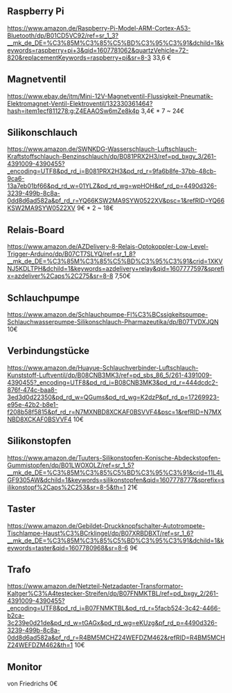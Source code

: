 ## Raspberry Pi
https://www.amazon.de/Raspberry-Pi-Model-ARM-Cortex-A53-Bluetooth/dp/B01CD5VC92/ref=sr_1_3?__mk_de_DE=%C3%85M%C3%85%C5%BD%C3%95%C3%91&dchild=1&keywords=raspberry+pi+3&qid=1607781062&quartzVehicle=72-820&replacementKeywords=raspberry+pi&sr=8-3
33,6 €

## Magnetventil
https://www.ebay.de/itm/Mini-12V-Magnetventil-Flussigkeit-Pneumatik-Elektromagnet-Ventil-Elektroventil/132330361464?hash=item1ecf811278:g:Z4EAAOSw6mZe8k4p
3,4€ * 7 ~ 24€

## Silikonschlauch
https://www.amazon.de/SWNKDG-Wasserschlauch-Luftschlauch-Kraftstoffschlauch-Benzinschlauch/dp/B081PRX2H3/ref=pd_bxgy_3/261-4391009-4390455?_encoding=UTF8&pd_rd_i=B081PRX2H3&pd_rd_r=9fa6b8fe-37bb-48cb-9ca6-13a7eb01bf66&pd_rd_w=01YLZ&pd_rd_wg=wpHOH&pf_rd_p=4490d326-3239-499b-8c8a-0dd8d6ad582a&pf_rd_r=YQ66KSW2MA9SYW0522XV&psc=1&refRID=YQ66KSW2MA9SYW0522XV
9€ * 2 ~ 18€

## Relais-Board
https://www.amazon.de/AZDelivery-8-Relais-Optokoppler-Low-Level-Trigger-Arduino/dp/B07CT7SLYQ/ref=sr_1_8?__mk_de_DE=%C3%85M%C3%85%C5%BD%C3%95%C3%91&crid=1XKVNJ5KDLTPH&dchild=1&keywords=azdelivery+relay&qid=1607777597&sprefix=azdeliver%2Caps%2C275&sr=8-8
7,50€

## Schlauchpumpe
https://www.amazon.de/Schlauchpumpe-Fl%C3%BCssigkeitspumpe-Schlauchwasserpumpe-Silikonschlauch-Pharmazeutika/dp/B07TVDXJQN
10€

## Verbindungstücke
https://www.amazon.de/Huayue-Schlauchverbinder-Luftschlauch-Kunststoff-Luftventil/dp/B08CNB3MK3/ref=pd_sbs_86_5/261-4391009-4390455?_encoding=UTF8&pd_rd_i=B08CNB3MK3&pd_rd_r=444dcdc2-876f-474c-baa8-3ed3d0d22350&pd_rd_w=QGums&pd_rd_wg=K2dzP&pf_rd_p=17269923-e95e-42b2-b8e1-f208b58f5815&pf_rd_r=N7MXNBD8XCKAF0BSVVF4&psc=1&refRID=N7MXNBD8XCKAF0BSVVF4
10€

## Silikonstopfen
https://www.amazon.de/Tuuters-Silikonstopfen-Konische-Abdeckstopfen-Gummistopfen/dp/B01LWOXOLZ/ref=sr_1_5?__mk_de_DE=%C3%85M%C3%85%C5%BD%C3%95%C3%91&crid=11L4LGF9305AW&dchild=1&keywords=silikonstopfen&qid=1607778777&sprefix=silikonstopf%2Caps%2C253&sr=8-5&th=1
21€

## Taster
https://www.amazon.de/Gebildet-Druckknopfschalter-Autotrompete-Tischlampe-Haust%C3%BCrklingel/dp/B07XRBDBXT/ref=sr_1_6?__mk_de_DE=%C3%85M%C3%85%C5%BD%C3%95%C3%91&dchild=1&keywords=taster&qid=1607780968&sr=8-6
9€

## Trafo
https://www.amazon.de/Netzteil-Netzadapter-Transformator-Kaltger%C3%A4testecker-Streifen/dp/B07FNMKTBL/ref=pd_bxgy_2/261-4391009-4390455?_encoding=UTF8&pd_rd_i=B07FNMKTBL&pd_rd_r=5facb524-3c42-4466-b2ca-3c239e0d21de&pd_rd_w=tGAGx&pd_rd_wg=eKUzg&pf_rd_p=4490d326-3239-499b-8c8a-0dd8d6ad582a&pf_rd_r=R4BM5MCHZ24WEFDZM462&refRID=R4BM5MCHZ24WEFDZM462&th=1
10€

## Monitor
von Friedrichs
0€